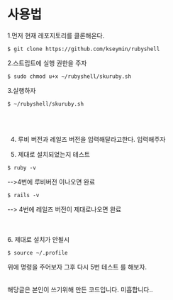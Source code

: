# 사용법

1.먼저 현재 레포지토리를 클론해온다.

<pre><code>$ git clone https://github.com/kseymin/rubyshell</code></pre>

2.스트립트에 실행 권한을 주자

<pre><code>$ sudo chmod u+x ~/rubyshell/skuruby.sh</code></pre>

3.실행하자
<pre><code>$ ~/rubyshell/skuruby.sh</code></pre>
<br/><br/>

4. 루비 버전과 레일즈 버전을 입력해달라고한다.
입력해주자


5. 제대로 설치되었는지 테스트
<pre><code>$ ruby -v</code></pre>
-->4번에 루비버전 이나오면 완료 

<pre><code>$ rails -v</code></pre>
--> 4번에 레일즈 버전이 제대로나오면 완료

<br/><br/>
6. 제대로 설치가 안될시
<pre><code>$ source ~/.profile</code></pre>
위에 명령을 주어보자 그후 다시 5번 테스트 를 해보자.
<br/><br/>

해당글은 본인이 쓰기위해 만든 코드입니다. 미흡합니다..
